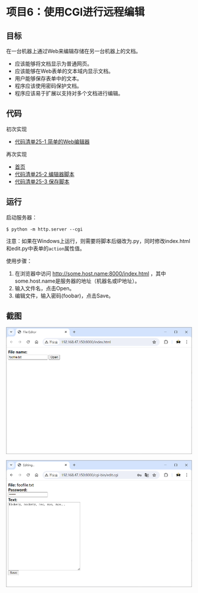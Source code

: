 # 项目6：使用CGI进行远程编辑
## 目标
在一台机器上通过Web来编辑存储在另一台机器上的文档。
* 应该能够将文档显示为普通网页。
* 应该能够在Web表单的文本域内显示文档。
* 用户能够保存表单中的文本。
* 程序应该使用密码保护文档。
* 程序应该易于扩展以支持对多个文档进行编辑。

## 代码
初次实现
* [代码清单25-1 简单的Web编辑器](cgi-bin/simple_edit.cgi)

再次实现
* [首页](index.html)
* [代码清单25-2 编辑器脚本](cgi-bin/edit.cgi)
* [代码清单25-3 保存脚本](cgi-bin/save.cgi)

## 运行
启动服务器：

```shell
$ python -m http.server --cgi
```

注意：如果在Windows上运行，则需要将脚本后缀改为.py，同时修改index.html和edit.py中表单的`action`属性值。

使用步骤：
1. 在浏览器中访问 <http://some.host.name:8000/index.html> ，其中some.host.name是服务器的地址（机器名或IP地址）。
2. 输入文件名，点击Open。
3. 编辑文件，输入密码(foobar)，点击Save。

## 截图
![CGI编辑器的起始页面](screenshots/CGI编辑器的起始页面.png)

![CGI编辑器的编辑页面](screenshots/CGI编辑器的编辑页面.png)
